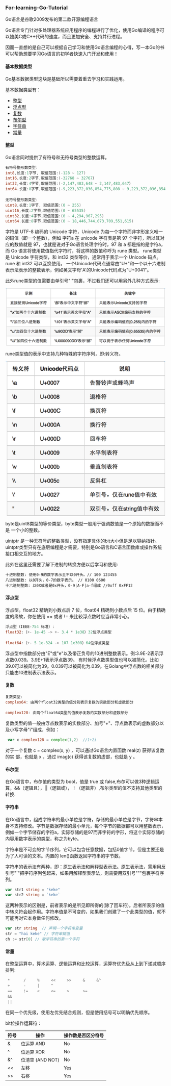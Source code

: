 ### For-learning-Go-Tutorial

Go语言是谷歌2009发布的第二款开源编程语言

Go语言专门针对多处理器系统应用程序的编程进行了优化，使用Go编译的程序可以媲美C或C++代码的速度，而且更加安全、支持并行进程。

因而一直想的是自己可以根据自己学习和使用Go语言编程的心得，写一本Go的书可以帮助想要学习Go语言的初学者快速入门开发和使用！

#### 基本数据类型

Go基本数据类型这块是基础所以需要着重去学习和实践运用。

基本数据类型有：
* [整型](#整型)
* [浮点型](#浮点型)
* [复数](#复数)
* [布尔型](#布尔型)
* [字符串](#字符串)
* [常量](#常量)

#### 整型
Go语言同时提供了有符号和无符号类型的整数运算。

```go
有符号整形数类型:
int8,长度:1字节, 取值范围:(-128 ~ 127)
int16,长度:2字节,取值范围:(-32768 ~ 32767）
int32,长度:4字节,取值范围:(-2,147,483,648 ~ 2,147,483,647）
int64.长度:8字节,取值范围:(-9,223,372,036,854,775,808 ~ 9,223,372,036,854,775,807)

无符号整形数类型:
uint8,长度:1字节, 取值范围:(0 ~ 255)
uint16,长度:2字节,取值范围:(0 ~ 65535)
uint32,长度:4字节,取值范围:(0 ~ 4,294,967,295)
uint64.长度:8字节,取值范围:(0 ~ 18,446,744,073,709,551,615)
```
字符是 UTF-8 编码的 Unicode 字符，Unicode 为每一个字符而非字形定义唯一的码值（即一个整数），例如 字符a 在 unicode 字符表是第 97 个字符，所以其对应的数值就是 97，也就是说对于Go语言处理字符时，97 和 a 都是指的是字符a，而 Go 语言将使用数值指代字符时，将这样的数值称呼为 rune 类型。
rune类型是 Unicode 字符类型，和 int32 类型等价，通常用于表示一个 Unicode 码点。rune 和 int32 可以互换使用。
一个Unicode代码点通常由"U+"和一个以十六进制表示法表示的整数表示，例如英文字母'A'的Unicode代码点为"U+0041"。


此外rune类型的值需要由单引号"'"包裹，不过我们还可以用另外几种方式表示: 
<p align="center">
<img width="500" align="center" src="../images/5.jpg" />
</p>

rune类型值的表示中支持几种特殊的字符序列，即:转义符。

<p align="center">
<img width="500" align="center" src="../images/4.jpg" />
</p>

byte是uint8类型的等价类型，byte类型一般用于强调数值是一个原始的数据而不是 一个小的整数。

uintptr 是一种无符号的整数类型，没有指定具体的bit大小但是足以容纳指针。 uintptr类型只有在底层编程是才需要，特别是Go语言和C语言函数库或操作系统接口相交互的地方。

此外在这里还需要了解下进制的转换方便以后学习和使用:
```markdown
十进制整数: 使用0-9的数字表示且不以0开头。// 100 123455
八进制整数: 以0开头，0-7的数字表示。 // 0100 0600
十六进制整数: 以0X或者是0x开头，0-9|A-F|a-f组成 //0xff 0xFF12
```

#### 浮点型

浮点型。float32 精确到小数点后 7 位，float64 精确到小数点后 15 位。由于精确度的缘故，你在使用 == 或者 != 来比较浮点数时应当非常小心。
```go
浮点型（IEEE-754 标准）:
float32:（+- 1e-45 -> +- 3.4 * 1e38）32位浮点类型

float64:（+- 5 1e-324 -> 107 1e308）64位浮点类型
```
浮点型中指数部分由"E"或"e"以及带正负号的10进制整数表示。例:3.9E-2表示浮点数0.039。3.9E+1表示浮点数39。
有时候浮点数类型值也可以被简化。比如39.0可以被简化为39。0.039可以被简化为.039。在Golang中浮点数的相关部分只能由10进制表示法表示。


#### 复数
```go
复数类型:
complex64: 由两个float32类型的值分别表示复数的实数部分和虚数部分

complex128: 由两个float64类型的值表示复数的实数部分和虚数部分
```
复数类型的值一般由浮点数表示的实数部分、加号"+"、浮点数表示的虚数部分以及小写字母"i"组成，例如：
```go
 var x complex128 = complex(1,2)  //1+2i
```

对于一个复数 c =  complex(x, y) ，可以通过Go语言内置函数 real(z) 获得该复数的实
部，也就是 x ，通过 imag(c) 获得该复数的虚部，也就是 y 。

#### 布尔型
在Go语言中，布尔值的类型为 bool，值是 true 或 false,布尔可以做3种逻辑运算，&&（逻辑且），||（逻辑或），！（逻辑非）,布尔类型的值不支持其他类型的转换.



#### 字符串
在Go语言中，组成字符串的最小单位是字符，存储的最小单位是字节，字符串本身不支持修改。字节是数据存储的最小单元，每个字节的数据都可以用整数表示，例如一个字节储存的字符a，实际存储的是97而非字符的字形，将这个实际存储的内容用数字表示的类型，称之为byte。

字符串是不可变的字节序列，它可以包含任意数据，包括0值字节，但是主要还是为了人可读的文本。内置的 len()函数返回字符串的字节数。

 字符串的表示法有两种，即：原生表示法和解释型表示法。原生表示法，需用用反引号"`"把字符序列包起来，如果用解释型表示法，则需要用双引号"""包裹字符序列。
 
```go
var str1 string = "keke"
var str2 string = `keke`
 ```
 这两种表示的区别是，前者表示的是所见即所得的(除了回车符)。后者所表示的值中转义符会起作用。字符串值是不可变的，如果我们创建了一个此类型的值，就不可能再对它本身做任何修改。
 
 ```go
var str string  // 声明一个字符串变量
str = "hai keke" // 字符串赋值
ch := str[0] // 取字符串的第一个字符
```

#### 常量


在整型运算中，算术运算、逻辑运算和比较运算，运算符优先级从上到下递减顺序排列:
```go
 *      /     %     <<     >>     &     &^ 
 +      -     |     ^      
 ==     !=    <     <=     >      >=
 &&
 ||

```
在同一个优先级，使用左优先结合规则，但是使用括号可以明确优先顺序。

bit位操作运算符：

|符号 | 操作             |操作数是否区分符号 |
|-----|-----------------|------------------|
|  &	 | 位运算 AND       |No               | 
|  ^	 | 位运算 XOR       |No               | 
|  &^	| 位清空 (AND NOT) |No               | 
|  <<	| 左移             |Yes              | 
|  >> | 右移             |Yes              | 

